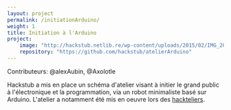 ```yaml
---
layout: project
permalink: /initiationArduino/
weight: 1
title: Initiation à l'Arduino
project:
    image: "http://hackstub.netlib.re/wp-content/uploads/2015/02/IMG_20150208_154554-1024x759.jpg"
    repository: "https://github.com/hackstub/atelierArduino"
---
```


Contributeurs: @alexAubin, @Axolotle

Hackstub a mis en place un schéma d'atelier visant à initier le grand public à l'électronique
et la programmation, via un robot minimaliste basé sur Arduino. L'atelier a notamment été
mis en oeuvre lors des [hackteliers](http://hackstub.netlib.re/?p=220).
